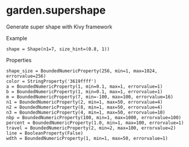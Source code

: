 garden.supershape
=================

Generate super shape with Kivy framework

Example

	shape = Shape(n1=7, size_hint=(0.8, 1))

Properties

	shape_size = BoundedNumericProperty(256, min=1, max=1024, errorvalue=256)
    color = StringProperty('3619ffff')
    a = BoundedNumericProperty(1, min=0.1, max=1, errorvalue=1)
    b = BoundedNumericProperty(1, min=0.1, max=1, errorvalue=1)
    m = BoundedNumericProperty(7, min=-100, max=100, errorvalue=16)
    n1 = BoundedNumericProperty(2, min=1, max=50, errorvalue=4)
    n2 = BoundedNumericProperty(8, min=1, max=50, errorvalue=4)
    n3 = BoundedNumericProperty(4, min=1, max=50, errorvalue=10)
    nbp = BoundedNumericProperty(100, min=1, max=1000, errorvalue=100)
    percent = BoundedNumericProperty(1.0, min=1, max=100, errorvalue=1)
    travel = BoundedNumericProperty(2, min=2, max=100, errorvalue=2)
    line = BooleanProperty(False)
    wdth = BoundedNumericProperty(1, min=1, max=50, errorvalue=1)
